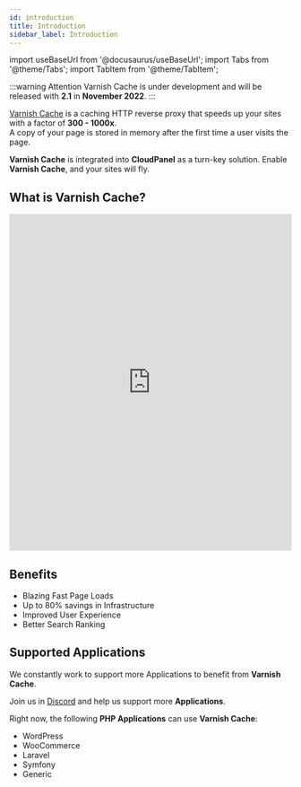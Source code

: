 ```yaml
---
id: introduction
title: Introduction
sidebar_label: Introduction
---
```


import useBaseUrl from '@docusaurus/useBaseUrl';
import Tabs from '@theme/Tabs';
import TabItem from '@theme/TabItem';

:::warning Attention
Varnish Cache is under development and will be released with **2.1** in **November 2022**.
:::

[Varnish Cache](http://varnish-cache.org/intro/index.html#intro) is a caching HTTP reverse proxy that speeds up your sites with a factor of **300 - 1000x**. <br />
A copy of your page is stored in memory after the first time a user visits the page. 

**Varnish Cache** is integrated into **CloudPanel** as a turn-key solution. Enable **Varnish Cache**, and your sites will fly.

## What is Varnish Cache?

<iframe width="100%" height="600" src="https://www.youtube.com/embed/fGD14ChpcL4" title="YouTube video player" frameborder="0" allow="accelerometer; autoplay; clipboard-write; encrypted-media; gyroscope; picture-in-picture" allowfullscreen></iframe>

## Benefits

* Blazing Fast Page Loads
* Up to 80% savings in Infrastructure
* Improved User Experience
* Better Search Ranking

## Supported Applications

We constantly work to support more Applications to benefit from **Varnish Cache**.

Join us in [Discord](https://discord.cloudpanel.io) and help us support more **Applications**.

Right now, the following **PHP Applications** can use **Varnish Cache**:

* WordPress
* WooCommerce
* Laravel
* Symfony
* Generic